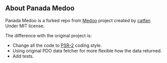 About Panada Medoo
------------------

Panada Medoo is a forked repo from [Medoo](https://github.com/catfan/Medoo) project created by [catfan](https://github.com/catfan) Under MIT license.

The difference with the original project is:

* Change all the code to [PSR-2](http://www.php-fig.org/psr/psr-2/) coding style.
* Using original PDO data fetcher for more flexible how the data returned.
* Add tests.